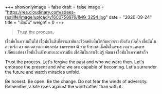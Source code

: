 +++
showonlyimage = false
draft = false
image = "https://res.cloudinary.com/sdees-reallife/image/upload/v1600758976/IMG_3294.jpg"
date = "2020-09-24"
title = "เชื่อมั่น"
weight = 0
+++
> Trust the process.

เชื่อมั่นในความเป็นไป เชื่อมั่นในสิ่งที่ธรรมชาติและชีวิตหยิบยื่นให้กับพวกเรา เปิดรับ เปิดใจ เชื่อมั่นในความรัก ความเมตตาจากแม่และพ่อ จากธรรมชาติ จากจักรวาล เชื่อมั่นในกระบวนการและการเปลี่ยนแปลง เชื่อมั่นในเป้าหมายและความฝัน เชื่อมั่นในการเรียนรู้ พัฒนา เชื่อมั่นในความสำเร็จ

Trust the process. Let's forgive the past and who we were then. Let's embrace the present and who we are capable of becoming. Let's surrender the future and watch miracles unfold.

Be honest. Be open. Be the change. Do not fear the winds of adversity. Remember, a kite rises against the wind rather than with it.
